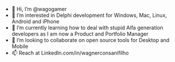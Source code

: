 - 👋 Hi, I’m @wagogamer
- 👀 I’m interested in Delphi development for Windows, Mac, Linux, Android and iPhone
- 🌱 I’m currently learning how to deal with stupid Alfa generation developers as I am now a Product and Portfolio Manager
- 💞️ I’m looking to collaborate on open source tools for Desktop and Mobile
- 📫 Reach at LinkedIn.com/in/wagnerconsanifilho 

<!---
wagogamer/wagogamer is a ✨ special ✨ repository because its `README.md` (this file) appears on your GitHub profile.
You can click the Preview link to take a look at your changes.
--->

<div style="overflow:hidden;">
  <div class=e126_4>
    <div class=e126_41>
      <div class=e203_18>
        <div class="e126_46"></div>
      </div>
    </div>
    <div class="e203_19"></div>
  </div>
</div>
